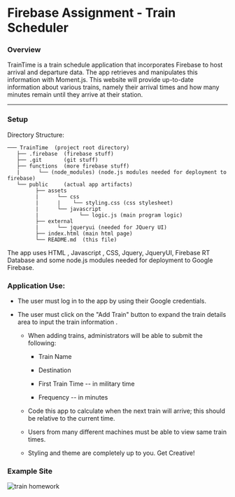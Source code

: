 # Firebase Assignment - Train Scheduler

### Overview

TrainTime is a train schedule application that incorporates Firebase to host arrival and departure data.
The app retrieves and manipulates this information with Moment.js. 
This website will provide up-to-date information about various trains, namely their arrival times and how many minutes remain until they arrive at their station.

- - -

### Setup

Directory Structure:
```
─── TrainTime  (project root directory)
   ├── .firebase  (firebase stuff)
   ├── .git       (git stuff)
   ├── functions  (more firebase stuff)
   |      └── (node_modules) (node.js modules needed for deployment to firebase)
   └── public     (actual app artifacts)
         ├── assets
         |      └── css
         |      |    └── styling.css (css stylesheet)
         |      └── javascript
         |             └── logic.js (main program logic)
         ├── external
         |      └── jqueryui (needed for JQuery UI)
         ├── index.html (main html page)
         └── README.md  (this file)
```
The app uses HTML , Javascript , CSS, Jquery, JqueryUI, Firebase RT Database and some node.js modules needed for deployment to Google Firebase. 

### Application Use:

* The user must log in to the app by using their Google credentials.
* The user must click on the "Add Train" button to expand the train details area to input the train information . 
  
  * When adding trains, administrators will be able to submit the following:
    
    * Train Name
    
    * Destination 
    
    * First Train Time -- in military time
    
    * Frequency -- in minutes
  
  * Code this app to calculate when the next train will arrive; this should be relative to the current time.
  
  * Users from many different machines must be able to view same train times.
  
  * Styling and theme are completely up to you. Get Creative!

### Example Site

![train homework](Train_Time_Image.png)

